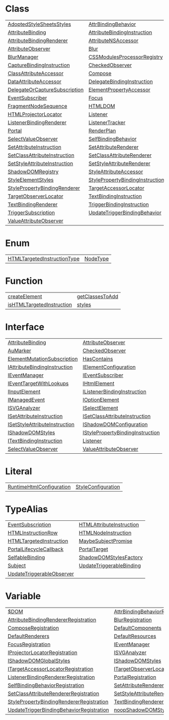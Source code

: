 # Class



|                                                                                                                 |                                                                                                                                |
| --------------------------------------------------------------------------------------------------------------- | ------------------------------------------------------------------------------------------------------------------------------ |
| [AdoptedStyleSheetsStyles](/runtime-html/styles/class/shadow-dom-styles/adoptedstylesheetsstyles.md)            | [AttrBindingBehavior](/runtime-html/resources/binding-behaviors/class/attr/attrbindingbehavior.md)                             |
| [AttributeBinding](/runtime-html/binding/class/attribute/attributebinding.md)                                   | [AttributeBindingInstruction](/runtime-html/class/instructions/attributebindinginstruction.md)                                 |
| [AttributeBindingRenderer](/runtime-html/class/html-renderer/attributebindingrenderer.md)                       | [AttributeNSAccessor](/runtime-html/observation/class/attribute-ns-accessor/attributensaccessor.md)                            |
| [AttributeObserver](/runtime-html/observation/class/element-attribute-observer/attributeobserver.md)            | [Blur](/runtime-html/resources/custom-attributes/class/blur/blur.md)                                                           |
| [BlurManager](/runtime-html/resources/custom-attributes/class/blur/blurmanager.md)                              | [CSSModulesProcessorRegistry](/runtime-html/styles/class/css-modules-registry/cssmodulesprocessorregistry.md)                  |
| [CaptureBindingInstruction](/runtime-html/class/instructions/capturebindinginstruction.md)                      | [CheckedObserver](/runtime-html/observation/class/checked-observer/checkedobserver.md)                                         |
| [ClassAttributeAccessor](/runtime-html/observation/class/class-attribute-accessor/classattributeaccessor.md)    | [Compose](/runtime-html/resources/custom-elements/class/compose/compose.md)                                                    |
| [DataAttributeAccessor](/runtime-html/observation/class/data-attribute-accessor/dataattributeaccessor.md)       | [DelegateBindingInstruction](/runtime-html/class/instructions/delegatebindinginstruction.md)                                   |
| [DelegateOrCaptureSubscription](/runtime-html/observation/class/event-manager/delegateorcapturesubscription.md) | [ElementPropertyAccessor](/runtime-html/observation/class/element-property-accessor/elementpropertyaccessor.md)                |
| [EventSubscriber](/runtime-html/observation/class/event-manager/eventsubscriber.md)                             | [Focus](/runtime-html/resources/custom-attributes/class/focus/focus.md)                                                        |
| [FragmentNodeSequence](/runtime-html/class/dom/fragmentnodesequence.md)                                         | [HTMLDOM](/runtime-html/class/dom/htmldom.md)                                                                                  |
| [HTMLProjectorLocator](/runtime-html/class/projectors/htmlprojectorlocator.md)                                  | [Listener](/runtime-html/binding/class/listener/listener.md)                                                                   |
| [ListenerBindingRenderer](/runtime-html/class/html-renderer/listenerbindingrenderer.md)                         | [ListenerTracker](/runtime-html/observation/class/event-manager/listenertracker.md)                                            |
| [Portal](/runtime-html/resources/custom-attributes/class/portal/portal.md)                                      | [RenderPlan](/runtime-html/class/create-element/renderplan.md)                                                                 |
| [SelectValueObserver](/runtime-html/observation/class/select-value-observer/selectvalueobserver.md)             | [SelfBindingBehavior](/runtime-html/resources/binding-behaviors/class/self/selfbindingbehavior.md)                             |
| [SetAttributeInstruction](/runtime-html/class/instructions/setattributeinstruction.md)                          | [SetAttributeRenderer](/runtime-html/class/html-renderer/setattributerenderer.md)                                              |
| [SetClassAttributeInstruction](/runtime-html/class/instructions/setclassattributeinstruction.md)                | [SetClassAttributeRenderer](/runtime-html/class/html-renderer/setclassattributerenderer.md)                                    |
| [SetStyleAttributeInstruction](/runtime-html/class/instructions/setstyleattributeinstruction.md)                | [SetStyleAttributeRenderer](/runtime-html/class/html-renderer/setstyleattributerenderer.md)                                    |
| [ShadowDOMRegistry](/runtime-html/styles/class/shadow-dom-registry/shadowdomregistry.md)                        | [StyleAttributeAccessor](/runtime-html/observation/class/style-attribute-accessor/styleattributeaccessor.md)                   |
| [StyleElementStyles](/runtime-html/styles/class/shadow-dom-styles/styleelementstyles.md)                        | [StylePropertyBindingInstruction](/runtime-html/class/instructions/stylepropertybindinginstruction.md)                         |
| [StylePropertyBindingRenderer](/runtime-html/class/html-renderer/stylepropertybindingrenderer.md)               | [TargetAccessorLocator](/runtime-html/observation/class/observer-locator/targetaccessorlocator.md)                             |
| [TargetObserverLocator](/runtime-html/observation/class/observer-locator/targetobserverlocator.md)              | [TextBindingInstruction](/runtime-html/class/instructions/textbindinginstruction.md)                                           |
| [TextBindingRenderer](/runtime-html/class/html-renderer/textbindingrenderer.md)                                 | [TriggerBindingInstruction](/runtime-html/class/instructions/triggerbindinginstruction.md)                                     |
| [TriggerSubscription](/runtime-html/observation/class/event-manager/triggersubscription.md)                     | [UpdateTriggerBindingBehavior](/runtime-html/resources/binding-behaviors/class/update-trigger/updatetriggerbindingbehavior.md) |
| [ValueAttributeObserver](/runtime-html/observation/class/value-attribute-observer/valueattributeobserver.md)    |                                                                                                                                |



# Enum



|                                                                                              |                                                |
| -------------------------------------------------------------------------------------------- | ---------------------------------------------- |
| [HTMLTargetedInstructionType](/runtime-html/enum/definitions/htmltargetedinstructiontype.md) | [NodeType](/runtime-html/enum/dom/nodetype.md) |



# Function



|                                                                                              |                                                                                                   |
| -------------------------------------------------------------------------------------------- | ------------------------------------------------------------------------------------------------- |
| [createElement](/runtime-html/function/create-element/createelement.md)                      | [getClassesToAdd](/runtime-html/observation/function/class-attribute-accessor/getclassestoadd.md) |
| [isHTMLTargetedInstruction](/runtime-html/function/definitions/ishtmltargetedinstruction.md) | [styles](/runtime-html/styles/function/style-configuration/styles.md)                             |



# Interface



|                                                                                                                              |                                                                                                                  |
| ---------------------------------------------------------------------------------------------------------------------------- | ---------------------------------------------------------------------------------------------------------------- |
| [AttributeBinding](/runtime-html/binding/interface/attribute/attributebinding.md)                                            | [AttributeObserver](/runtime-html/observation/interface/element-attribute-observer/attributeobserver.md)         |
| [AuMarker](/runtime-html/interface/dom/aumarker.md)                                                                          | [CheckedObserver](/runtime-html/observation/interface/checked-observer/checkedobserver.md)                       |
| [ElementMutationSubscription](/runtime-html/observation/interface/element-attribute-observer/elementmutationsubscription.md) | [HasContains](/runtime-html/resources/custom-attributes/interface/blur/hascontains.md)                           |
| [IAttributeBindingInstruction](/runtime-html/interface/definitions/iattributebindinginstruction.md)                          | [IElementConfiguration](/runtime-html/observation/interface/event-manager/ielementconfiguration.md)              |
| [IEventManager](/runtime-html/observation/interface/event-manager/ieventmanager.md)                                          | [IEventSubscriber](/runtime-html/observation/interface/event-manager/ieventsubscriber.md)                        |
| [IEventTargetWithLookups](/runtime-html/observation/interface/event-manager/ieventtargetwithlookups.md)                      | [IHtmlElement](/runtime-html/observation/interface/element-attribute-observer/ihtmlelement.md)                   |
| [IInputElement](/runtime-html/observation/interface/checked-observer/iinputelement.md)                                       | [IListenerBindingInstruction](/runtime-html/interface/definitions/ilistenerbindinginstruction.md)                |
| [IManagedEvent](/runtime-html/observation/interface/event-manager/imanagedevent.md)                                          | [IOptionElement](/runtime-html/observation/interface/select-value-observer/ioptionelement.md)                    |
| [ISVGAnalyzer](/runtime-html/observation/interface/svg-analyzer/isvganalyzer.md)                                             | [ISelectElement](/runtime-html/observation/interface/select-value-observer/iselectelement.md)                    |
| [ISetAttributeInstruction](/runtime-html/interface/definitions/isetattributeinstruction.md)                                  | [ISetClassAttributeInstruction](/runtime-html/interface/definitions/isetclassattributeinstruction.md)            |
| [ISetStyleAttributeInstruction](/runtime-html/interface/definitions/isetstyleattributeinstruction.md)                        | [IShadowDOMConfiguration](/runtime-html/styles/interface/style-configuration/ishadowdomconfiguration.md)         |
| [IShadowDOMStyles](/runtime-html/styles/interface/shadow-dom-styles/ishadowdomstyles.md)                                     | [IStylePropertyBindingInstruction](/runtime-html/interface/definitions/istylepropertybindinginstruction.md)      |
| [ITextBindingInstruction](/runtime-html/interface/definitions/itextbindinginstruction.md)                                    | [Listener](/runtime-html/binding/interface/listener/listener.md)                                                 |
| [SelectValueObserver](/runtime-html/observation/interface/select-value-observer/selectvalueobserver.md)                      | [ValueAttributeObserver](/runtime-html/observation/interface/value-attribute-observer/valueattributeobserver.md) |



# Literal



|                                                                                             |                                                                                              |
| ------------------------------------------------------------------------------------------- | -------------------------------------------------------------------------------------------- |
| [RuntimeHtmlConfiguration](/runtime-html/literal/configuration/runtimehtmlconfiguration.md) | [StyleConfiguration](/runtime-html/styles/literal/style-configuration/styleconfiguration.md) |



# TypeAlias



|                                                                                                                              |                                                                                                                            |
| ---------------------------------------------------------------------------------------------------------------------------- | -------------------------------------------------------------------------------------------------------------------------- |
| [EventSubscription](/runtime-html/observation/typealias/event-manager/eventsubscription.md)                                  | [HTMLAttributeInstruction](/runtime-html/typealias/definitions/htmlattributeinstruction.md)                                |
| [HTMLInstructionRow](/runtime-html/typealias/definitions/htmlinstructionrow.md)                                              | [HTMLNodeInstruction](/runtime-html/typealias/definitions/htmlnodeinstruction.md)                                          |
| [HTMLTargetedInstruction](/runtime-html/typealias/definitions/htmltargetedinstruction.md)                                    | [MaybeSubjectPromise](/runtime-html/resources/custom-elements/typealias/compose/maybesubjectpromise.md)                    |
| [PortalLifecycleCallback](/runtime-html/resources/custom-attributes/typealias/portal/portallifecyclecallback.md)             | [PortalTarget](/runtime-html/resources/custom-attributes/typealias/portal/portaltarget.md)                                 |
| [SelfableBinding](/runtime-html/resources/binding-behaviors/typealias/self/selfablebinding.md)                               | [ShadowDOMStylesFactory](/runtime-html/styles/typealias/shadow-dom-registry/shadowdomstylesfactory.md)                     |
| [Subject](/runtime-html/resources/custom-elements/typealias/compose/subject.md)                                              | [UpdateTriggerableBinding](/runtime-html/resources/binding-behaviors/typealias/update-trigger/updatetriggerablebinding.md) |
| [UpdateTriggerableObserver](/runtime-html/resources/binding-behaviors/typealias/update-trigger/updatetriggerableobserver.md) |                                                                                                                            |



# Variable



|                                                                                                                              |                                                                                                                        |
| ---------------------------------------------------------------------------------------------------------------------------- | ---------------------------------------------------------------------------------------------------------------------- |
| [$DOM](/runtime-html/variable/dom/usddom.md)                                                                                 | [AttrBindingBehaviorRegistration](/runtime-html/variable/configuration/attrbindingbehaviorregistration.md)             |
| [AttributeBindingRendererRegistration](/runtime-html/variable/configuration/attributebindingrendererregistration.md)         | [BlurRegistration](/runtime-html/variable/configuration/blurregistration.md)                                           |
| [ComposeRegistration](/runtime-html/variable/configuration/composeregistration.md)                                           | [DefaultComponents](/runtime-html/variable/configuration/defaultcomponents.md)                                         |
| [DefaultRenderers](/runtime-html/variable/configuration/defaultrenderers.md)                                                 | [DefaultResources](/runtime-html/variable/configuration/defaultresources.md)                                           |
| [FocusRegistration](/runtime-html/variable/configuration/focusregistration.md)                                               | [IEventManager](/runtime-html/observation/variable/event-manager/ieventmanager.md)                                     |
| [IProjectorLocatorRegistration](/runtime-html/variable/configuration/iprojectorlocatorregistration.md)                       | [ISVGAnalyzer](/runtime-html/observation/variable/svg-analyzer/isvganalyzer.md)                                        |
| [IShadowDOMGlobalStyles](/runtime-html/styles/variable/shadow-dom-styles/ishadowdomglobalstyles.md)                          | [IShadowDOMStyles](/runtime-html/styles/variable/shadow-dom-styles/ishadowdomstyles.md)                                |
| [ITargetAccessorLocatorRegistration](/runtime-html/variable/configuration/itargetaccessorlocatorregistration.md)             | [ITargetObserverLocatorRegistration](/runtime-html/variable/configuration/itargetobserverlocatorregistration.md)       |
| [ListenerBindingRendererRegistration](/runtime-html/variable/configuration/listenerbindingrendererregistration.md)           | [PortalRegistration](/runtime-html/variable/configuration/portalregistration.md)                                       |
| [SelfBindingBehaviorRegistration](/runtime-html/variable/configuration/selfbindingbehaviorregistration.md)                   | [SetAttributeRendererRegistration](/runtime-html/variable/configuration/setattributerendererregistration.md)           |
| [SetClassAttributeRendererRegistration](/runtime-html/variable/configuration/setclassattributerendererregistration.md)       | [SetStyleAttributeRendererRegistration](/runtime-html/variable/configuration/setstyleattributerendererregistration.md) |
| [StylePropertyBindingRendererRegistration](/runtime-html/variable/configuration/stylepropertybindingrendererregistration.md) | [TextBindingRendererRegistration](/runtime-html/variable/configuration/textbindingrendererregistration.md)             |
| [UpdateTriggerBindingBehaviorRegistration](/runtime-html/variable/configuration/updatetriggerbindingbehaviorregistration.md) | [noopShadowDOMStyles](/runtime-html/styles/variable/shadow-dom-styles/noopshadowdomstyles.md)                          |


